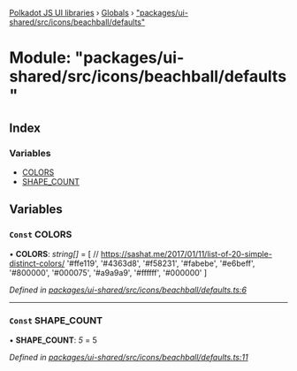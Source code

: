 [Polkadot JS UI libraries](../README.md) › [Globals](../globals.md) › ["packages/ui-shared/src/icons/beachball/defaults"](_packages_ui_shared_src_icons_beachball_defaults_.md)

# Module: "packages/ui-shared/src/icons/beachball/defaults"

## Index

### Variables

* [COLORS](_packages_ui_shared_src_icons_beachball_defaults_.md#const-colors)
* [SHAPE_COUNT](_packages_ui_shared_src_icons_beachball_defaults_.md#const-shape_count)

## Variables

### `Const` COLORS

• **COLORS**: *string[]* = [
  // https://sashat.me/2017/01/11/list-of-20-simple-distinct-colors/
  '#ffe119', '#4363d8', '#f58231', '#fabebe', '#e6beff', '#800000', '#000075', '#a9a9a9', '#ffffff', '#000000'
]

*Defined in [packages/ui-shared/src/icons/beachball/defaults.ts:6](https://github.com/polkadot-js/ui/blob/05d8d959/packages/ui-shared/src/icons/beachball/defaults.ts#L6)*

___

### `Const` SHAPE_COUNT

• **SHAPE_COUNT**: *5* = 5

*Defined in [packages/ui-shared/src/icons/beachball/defaults.ts:11](https://github.com/polkadot-js/ui/blob/05d8d959/packages/ui-shared/src/icons/beachball/defaults.ts#L11)*
